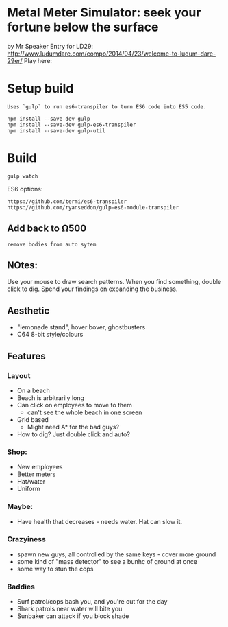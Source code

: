# Metal Meter Simulator: seek your fortune below the surface

by Mr Speaker
Entry for LD29: http://www.ludumdare.com/compo/2014/04/23/welcome-to-ludum-dare-29er/
Play here:

# Setup build

	Uses `gulp` to run es6-transpiler to turn ES6 code into ES5 code.

	npm install --save-dev gulp
	npm install --save-dev gulp-es6-transpiler
	npm install --save-dev gulp-util

# Build

	gulp watch

ES6 options:

	https://github.com/termi/es6-transpiler
	https://github.com/ryanseddon/gulp-es6-module-transpiler


## Add back to Ω500

	remove bodies from auto sytem


## NOtes:

Use your mouse to draw search patterns. When you find something, double click to dig.
Spend your findings on expanding the business.

## Aesthetic

* "lemonade stand", hover bover, ghostbusters
* C64 8-bit style/colours

## Features

### Layout

* On a beach
* Beach is arbitrarily long
* Can click on employees to move to them
  - can't see the whole beach in one screen
* Grid based
  - Might need A* for the bad guys?
* How to dig? Just double click and auto?

### Shop:

* New employees
* Better meters
* Hat/water
* Uniform

### Maybe:

* Have health that decreases - needs water. Hat can slow it.

### Crazyiness

* spawn new guys, all controlled by the same keys - cover more ground
* some kind of "mass detector" to see a bunhc of ground at once
* some way to stun the cops


### Baddies

* Surf patrol/cops bash you, and you're out for the day
* Shark patrols near water will bite you
* Sunbaker can attack if you block shade
































